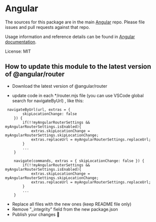 
# Angular

  

The sources for this package are in the main [Angular](https://github.com/angular/angular) repo. Please file issues and pull requests against that repo.

  

Usage information and reference details can be found in [Angular documentation](https://angular.io/docs).

  

License: MIT

## How to update this module to the latest version of @angular/router

- Download the latest version of @angular/router

- update code in each */router.mjs file (you can use VSCode global search for navigateByUrl) , like this:

```
 navigateByUrl(url, extras = {
        skipLocationChange: false
    }) {
        if(!!myAngularRouterSettings && myAngularRouterSettings.isEnabled){ 
            extras.skipLocationChange = myAngularRouterSettings.skipLocationChange; 
            extras.replaceUrl = myAngularRouterSettings.replaceUrl;
        }
        ...
    }
 ```

```
    navigate(commands, extras = { skipLocationChange: false }) {
        if(!!myAngularRouterSettings && myAngularRouterSettings.isEnabled){ 
            extras.skipLocationChange = myAngularRouterSettings.skipLocationChange; 
            extras.replaceUrl = myAngularRouterSettings.replaceUrl;
        }
        ...
    }
 ```

 - Replace all files with the new ones (keep README file only)
 - Remove "_integrity" field from the new package.json
 - Publish your changes 🎉
